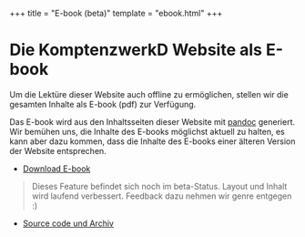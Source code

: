+++
title = "E-book (beta)"
template = "ebook.html"
+++

# Die KomptenzwerkD Website als E-book

Um die Lektüre dieser Website auch offline zu ermöglichen, stellen wir die gesamten Inhalte als E-book (pdf) zur Verfügung.

Das E-book wird aus den Inhaltsseiten dieser Website mit [pandoc](https://pandoc.org/) generiert. Wir bemühen uns, die Inhalte des E-books möglichst aktuell zu halten, es kann aber dazu kommen, dass die Inhalte des E-books einer älteren Version der Website entsprechen. 

* [Download E-book](https://github.com/KompetenzwerkD/infoportal-ebook/raw/master/ebook/kompetenzwerkd_infoportal.pdf)


> Dieses Feature befindet sich noch im beta-Status. Layout und Inhalt wird laufend verbessert. Feedback dazu nehmen wir genre entgegen :) 

* [Source code und Archiv](https://github.com/KompetenzwerkD/infoportal-ebook)

